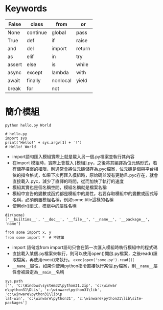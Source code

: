 
# Keywords

| False    | class    | from     |  or     | 
| -------- | -------- | -------- |-------- |
| None     | continue | global   |  pass   |
| True     | def      | if       |  raise  |
| and      | del      | import   |  return |
| as       | elif     | in       |  try    |
| assert   | else     | is       |  while  |
| async    | except   | lambda   |  with   |
| await    | finally  | nonlocal |  yield  |
| break    | for      | not      |         |

# 簡介模組
```shell=
python hello.py World
```
```python=
# hello.py
import sys
print('Hello!' + sys.argv[1] + '!')
# Hello! World
```
- import語句匯入模組實際上就是載入另一個.py檔案並執行其內容
- 在import 模組時，實際上會載入 [模組].py，之後將其編譯為位元碼形式，若有儲存檔案的權限，則通常會將位元碼儲存為.pyc檔案，位元碼是個與平台相依的指令格式，如果下次再匯入模組時，原始碼並沒有更動且.pyc存在，就會直接載入.pyc，減少了直譯的時間，從而加快了執行的速度
- 模組其實也是個名稱空間，模組名稱就是檔案名稱
- 模組中宣告的變數或函式都是模組中的屬性，若要存取模組中的變數或函式等名稱，必須前置模組名稱，例如some.title這樣的名稱
- 使用dir()函式，模組中的屬性名稱
```python=
dir(some)
['__builtins__', '__doc__', '__file__', '__name__', '__package__', 'name']
```
```python=
from some import x, y
from some import *  # 不建議
```

- import 語句或from import語句只會在第一次匯入模組時執行模組中的程式碼
- 直接載入某個.py檔案來執行，則可以使用open()開啟.py檔案，之後read()讀取檔案，再使用exec()來執行。 `exec(open('some.py').read())`
- `__name__`屬性，如果你使用python指令直接執行某個.py檔案，則`__name__`屬性會被設定為`__main__`名稱
```python=
sys.path
['', 'C:\Windows\system32\python31.zip', 'c:\winwar
e\python31\DLLs', 'c:\winware\python31\lib', 'c:\winware\python31\lib\p
lat-win', 'c:\winware\python31', 'c:\winware\python31\lib\site-packages']
```